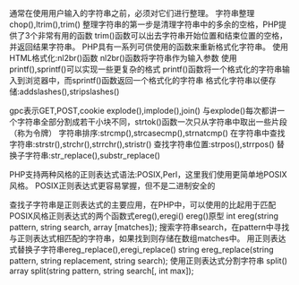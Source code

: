 通常在使用用户输入的字符串之前，必须对它们进行整理。
字符串整理chop(),ltrim(),trim()
整理字符串的第一步是清理字符串中的多余的空格，PHP提供了3个非常有用的函数
trim()函数可以出去字符串开始位置和结束位置的空格，并返回结果字符串。
PHP具有一系列可供使用的函数来重新格式化字符串。
使用HTML格式化:nl2br()函数
nl2br()函数将字符串作为输入参数
使用printf(),sprintf()可以实现一些更复杂的格式
printf()函数将一个格式化的字符串输入到浏览器中，而sprintf()函数返回一个格式化的字符串
格式化字符串以便存储:addslashes(),stripslashes()

gpc表示GET,POST,cookie
explode(),implode(),join()
与explode()每次都讲一个字符串全部分割成若干小块不同，strtok()函数一次只从字符串中取出一些片段（称为令牌）
字符串排序:strcmp(),strcasecmp(),strnatcmp()
在字符串中查找字符串:strstr(),strchr(),strrchr(),stristr()
查找字符串位置:strpos(),strrpos()
替换子字符串:str_replace(),substr_replace()

PHP支持两种风格的正则表达式语法:POSIX,Perl，这里我们使用更简单地POSIX风格。
POSIX正则表达式更容易掌握，但不是二进制安全的

查找子字符串是正则表达式的主要应用，在PHP中，可以使用的比起用于匹配POSIX风格正则表达式的两个函数式ereg(),eregi()
ereg()原型
int ereg(string pattern, string search, array [matches]);
搜索字符串search，在pattern中寻找与正则表达式相匹配的字符串，如果找到则存储在数组matches中。
用正则表达式替换子字符串ereg_replace(),eregi_replace()
string ereg_replace(string pattern, string replacement, string search);
使用正则表达式分割字符串 split()
array split(string pattern, string search[, int max]);
